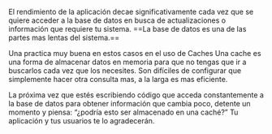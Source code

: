 El rendimiento de la aplicación decae significativamente cada vez que se quiere acceder a la base de datos en busca de actualizaciones o información que requiere tu sistema.
==La base de datos es una de las partes mas lentas del sistema.==

Una practica muy buena en estos casos en el uso de Caches
Una cache es una forma de almacenar datos en memoria para que no tengas que ir a buscarlos cada vez que los necesites.
Son difíciles de configurar que simplemente hacer otra consulta mas, a la larga es mas eficiente.

La próxima vez que estés escribiendo código que acceda constantemente a la base de datos para obtener información que cambia poco, detente un momento y piensa: “¿podría esto ser almacenado en una caché?” Tu aplicación y tus usuarios te lo agradecerán.